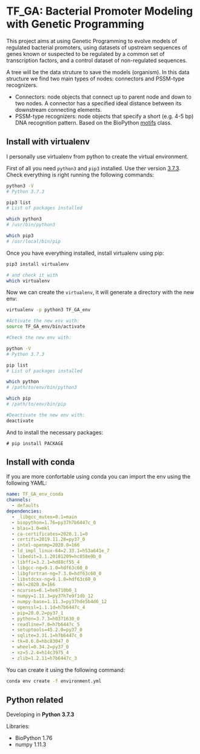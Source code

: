 # TF_GA: Bacterial Promoter Modeling with Genetic Programming

This project aims at using Genetic Programming to evolve models of regulated bacterial promoters, using datasets of upstream sequences of genes known or suspected to be regulated by a common set of transcription factors, and a control dataset of non-regulated sequences.

A tree will be the data struture to save the models (organism). In this data structure we find two main types of nodes: connectors and PSSM-type recognizers.

- Connectors: node objects that connect up to parent node and down to two nodes. A connector has a specified ideal distance between its downstream connecting elements.
- PSSM-type recognizers: node objects that specify a short (e.g. 4-5 bp) DNA recognition pattern. Based on the BioPython [motifs](https://biopython-cn.readthedocs.io/zh_CN/latest/en/chr14.html) class.

## Install with virtualenv

I personally use virtualenv from python to create the virtual environment.

First of all you need `python3` and `pip3` installed. Use ther version [3.7.3](https://www.python.org/downloads/).
Check everything is right running the following commands:
```bash
python3 -V
# Python 3.7.3

pip3 list
# List of packages installed

which python3
# /usr/bin/python3

which pip3
# /usr/local/bin/pip

```

Once you have everything installed, install virtualenv using pip:
```bash
pip3 install virtualenv

# and check it with 
which virtualenv
``` 

Now we can create the `virtualenv`, it will generate a directory with the new env:
```bash
virtualenv -p python3 TF_GA_env

#Activate the new env with:
source TF_GA_env/bin/activate

#Check the new env with:

python -V
# Python 3.7.3

pip list
# List of packages installed

which python
# /path/to/env/bin/python3

which pip
# /path/to/env/bin/pip

#Deactivate the new env with:
deactivate

```
And to install the necessary packages:
```
# pip install PACKAGE
```


## Install with conda

If you are more confortable using conda you can import the env using the following YAML:
```yaml
name: TF_GA_env_conda
channels:
  - defaults
dependencies:
  - _libgcc_mutex=0.1=main
  - biopython=1.76=py37h7b6447c_0
  - blas=1.0=mkl
  - ca-certificates=2020.1.1=0
  - certifi=2019.11.28=py37_0
  - intel-openmp=2020.0=166
  - ld_impl_linux-64=2.33.1=h53a641e_7
  - libedit=3.1.20181209=hc058e9b_0
  - libffi=3.2.1=hd88cf55_4
  - libgcc-ng=9.1.0=hdf63c60_0
  - libgfortran-ng=7.3.0=hdf63c60_0
  - libstdcxx-ng=9.1.0=hdf63c60_0
  - mkl=2020.0=166
  - ncurses=6.1=he6710b0_1
  - numpy=1.11.3=py37h7e9f1db_12
  - numpy-base=1.11.3=py37hde5b4d6_12
  - openssl=1.1.1d=h7b6447c_4
  - pip=20.0.2=py37_1
  - python=3.7.3=h0371630_0
  - readline=7.0=h7b6447c_5
  - setuptools=45.2.0=py37_0
  - sqlite=3.31.1=h7b6447c_0
  - tk=8.6.8=hbc83047_0
  - wheel=0.34.2=py37_0
  - xz=5.2.4=h14c3975_4
  - zlib=1.2.11=h7b6447c_3

```

You can create it using the following command:
```bash
conda env create -f environment.yml
```

## Python related

Developing in 
**Python 3.7.3** 

Libraries:
- BioPython 1.76
- numpy 1.11.3 

